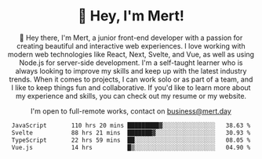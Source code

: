 <div align="center">
  <h1 align="center">👋 Hey, I'm Mert! </h1>
<p>
 🎉 Hey there, I'm Mert, a junior front-end developer with a passion for creating beautiful and interactive web experiences. I love working with modern web technologies like React, Next, Svelte, and Vue, as well as using Node.js for server-side development. I'm a self-taught learner who is always looking to improve my skills and keep up with the latest industry trends. When it comes to projects, I can work solo or as part of a team, and I like to keep things fun and collaborative. If you'd like to learn more about my experience and skills, you can check out my resume or my website.
</p>

  I'm open to full-remote works, contact on [business@mert.day](mailto:business@mert.day) 
  
<!--START_SECTION:waka-->

```txt
JavaScript       110 hrs 20 mins █████████▓░░░░░░░░░░░░░░░   38.63 %
Svelte           88 hrs 21 mins  ███████▓░░░░░░░░░░░░░░░░░   30.93 %
TypeScript       22 hrs 59 mins  ██░░░░░░░░░░░░░░░░░░░░░░░   08.05 %
Vue.js           14 hrs          █▒░░░░░░░░░░░░░░░░░░░░░░░   04.90 %
```

<!--END_SECTION:waka-->
